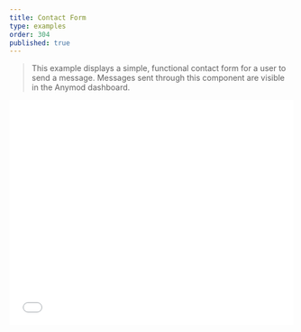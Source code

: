 ```yaml
---
title: Contact Form
type: examples
order: 304
published: true
---
```


> This example displays a simple, functional contact form for a user to send a message. Messages sent through this component are visible in the Anymod dashboard.

<iframe width="100%" height="400" src="//jsfiddle.net/component/jfjg8yep/embedded/result,html,js,css/" allowfullscreen="allowfullscreen" frameborder="0"></iframe>
